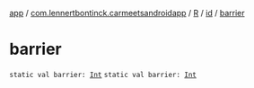[app](../../../index.md) / [com.lennertbontinck.carmeetsandroidapp](../../index.md) / [R](../index.md) / [id](index.md) / [barrier](./barrier.md)

# barrier

`static val barrier: `[`Int`](https://kotlinlang.org/api/latest/jvm/stdlib/kotlin/-int/index.html)
`static val barrier: `[`Int`](https://kotlinlang.org/api/latest/jvm/stdlib/kotlin/-int/index.html)